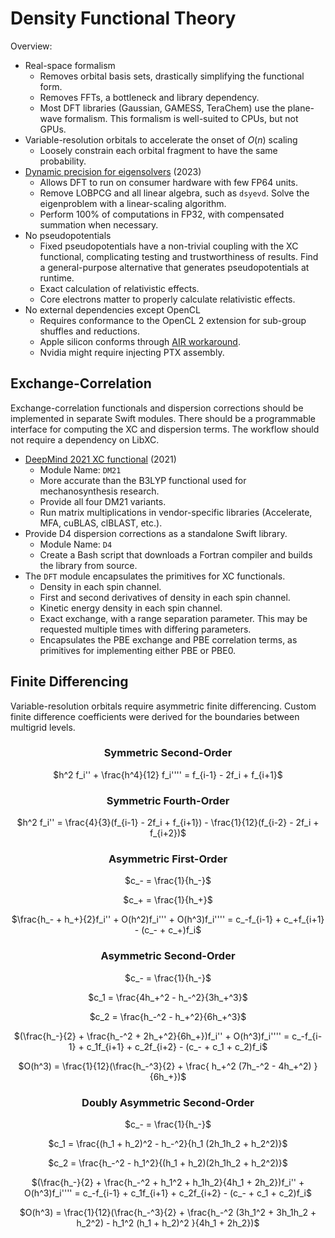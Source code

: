 # Density Functional Theory

Overview:

- Real-space formalism
  - Removes orbital basis sets, drastically simplifying the functional form.
  - Removes FFTs, a bottleneck and library dependency.
  - Most DFT libraries (Gaussian, GAMESS, TeraChem) use the plane-wave formalism. This formalism is well-suited to CPUs, but not GPUs.
- Variable-resolution orbitals to accelerate the onset of $O(n)$ scaling
  - Loosely constrain each orbital fragment to have the same probability.
- [Dynamic precision for eigensolvers](https://pubs.acs.org/doi/10.1021/acs.jctc.2c00983) (2023)
  - Allows DFT to run on consumer hardware with few FP64 units.
  - Remove LOBPCG and all linear algebra, such as `dsyevd`. Solve the eigenproblem with a linear-scaling algorithm.
  - Perform 100% of computations in FP32, with compensated summation when necessary.
- No pseudopotentials
  - Fixed pseudopotentials have a non-trivial coupling with the XC functional, complicating testing and trustworthiness of results. Find a general-purpose alternative that generates pseudopotentials at runtime.
  - Exact calculation of relativistic effects.
  - Core electrons matter to properly calculate relativistic effects.
- No external dependencies except OpenCL
  - Requires conformance to the OpenCL 2 extension for sub-group shuffles and reductions.
  - Apple silicon conforms through [AIR workaround](https://github.com/philipturner/opencl-metal-stdlib).
  - Nvidia might require injecting PTX assembly.

## Exchange-Correlation

Exchange-correlation functionals and dispersion corrections should be implemented in separate Swift modules. There should be a programmable interface for computing the XC and dispersion terms. The workflow should not require a dependency on LibXC.

- [DeepMind 2021 XC functional](https://www.science.org/doi/10.1126/science.abj6511) (2021)
  - Module Name: `DM21`
  - More accurate than the B3LYP functional used for mechanosynthesis research.
  - Provide all four DM21 variants.
  - Run matrix multiplications in vendor-specific libraries (Accelerate, MFA, cuBLAS, clBLAST, etc.).
- Provide D4 dispersion corrections as a standalone Swift library.
  - Module Name: `D4`
  - Create a Bash script that downloads a Fortran compiler and builds the library from source.
- The `DFT` module encapsulates the primitives for XC functionals.
  - Density in each spin channel.
  - First and second derivatives of density in each spin channel.
  - Kinetic energy density in each spin channel.
  - Exact exchange, with a range separation parameter. This may be requested multiple times with differing parameters.
  - Encapsulates the PBE exchange and PBE correlation terms, as primitives for implementing either PBE or PBE0.

## Finite Differencing

Variable-resolution orbitals require asymmetric finite differencing. Custom finite difference coefficients were derived for the boundaries between multigrid levels.

<div align="center">

### Symmetric Second-Order

$h^2 f_i'' + \frac{h^4}{12} f_i'''' = f_{i-1} - 2f_i + f_{i+1}$

### Symmetric Fourth-Order

$h^2 f_i'' = \frac{4}{3}(f_{i-1} - 2f_i + f_{i+1}) - \frac{1}{12}(f_{i-2} - 2f_i + f_{i+2})$

### Asymmetric First-Order

$c_- = \frac{1}{h_-}$

$c_+ = \frac{1}{h_+}$

$\frac{h_- + h_+}{2}f_i'' + O(h^2)f_i''' + O(h^3)f_i'''' = c_-f_{i-1} + c_+f_{i+1} - (c_- + c_+)f_i$

### Asymmetric Second-Order

$c_- = \frac{1}{h_-}$

$c_1 = \frac{4h_+^2 - h_-^2}{3h_+^3}$


$c_2 = \frac{h_-^2 - h_+^2}{6h_+^3}$

$(\frac{h_-}{2} + \frac{h_-^2 + 2h_+^2}{6h_+})f_i'' + O(h^3)f_i'''' = c_-f_{i-1} + c_1f_{i+1} + c_2f_{i+2} - (c_- + c_1 + c_2)f_i$

$O(h^3) = \frac{1}{12}(\frac{h_-^3}{2} + \frac{ h_+^2 (7h_-^2 - 4h_+^2) }{6h_+})$

### Doubly Asymmetric Second-Order

$c_- = \frac{1}{h_-}$

$c_1 = \frac{(h_1 + h_2)^2 - h_-^2}{h_1 (2h_1h_2 + h_2^2)}$

$c_2 = \frac{h_-^2 - h_1^2}{(h_1 + h_2)(2h_1h_2 + h_2^2)}$

$(\frac{h_-}{2} + \frac{h_-^2 + h_1^2 + h_1h_2}{4h_1 + 2h_2})f_i'' + O(h^3)f_i'''' = c_-f_{i-1} + c_1f_{i+1} + c_2f_{i+2} - (c_- + c_1 + c_2)f_i$

$O(h^3) = \frac{1}{12}(\frac{h_-^3}{2} + \frac{h_-^2 (3h_1^2 + 3h_1h_2 + h_2^2) - h_1^2 (h_1 + h_2)^2 }{4h_1 + 2h_2})$

</div>
